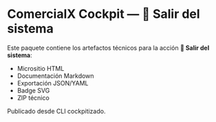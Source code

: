 # ComercialX Cockpit — 🚪 Salir del sistema

Este paquete contiene los artefactos técnicos para la acción **🚪 Salir del sistema**:

- Micrositio HTML
- Documentación Markdown
- Exportación JSON/YAML
- Badge SVG
- ZIP técnico

Publicado desde CLI cockpitizado.
